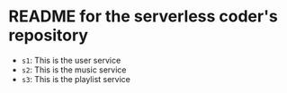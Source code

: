 # README for the serverless coder's repository

- `s1`: This is the user service
- `s2`: This is the music service
- `s3`: This is the playlist service
